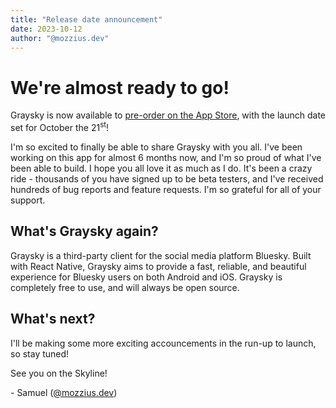 ```yaml
---
title: "Release date announcement"
date: 2023-10-12
author: "@mozzius.dev"
---
```


# We're almost ready to go!

Graysky is now available to [pre-order on the App Store](https://apps.apple.com/gb/app/graysky/id6448234181), with the launch date set for October the 21<sup>st</sup>!

I'm so excited to finally be able to share Graysky with you all. I've been working on this app for almost 6 months now, and I'm so proud of what I've been able to build. I hope you all love it as much as I do. It's been a crazy ride - thousands of you have signed up to be beta testers, and I've received hundreds of bug reports and feature requests. I'm so grateful for all of your support.

## What's Graysky again?

Graysky is a third-party client for the social media platform Bluesky. Built with React Native, Graysky aims to provide a fast, reliable, and beautiful experience for Bluesky users on both Android and iOS. Graysky is completely free to use, and will always be open source.

## What's next?

I'll be making some more exciting accouncements in the run-up to launch, so stay tuned!

See you on the Skyline!

\- Samuel ([@mozzius.dev](https://bsky.app/profile/mozzius.dev))
